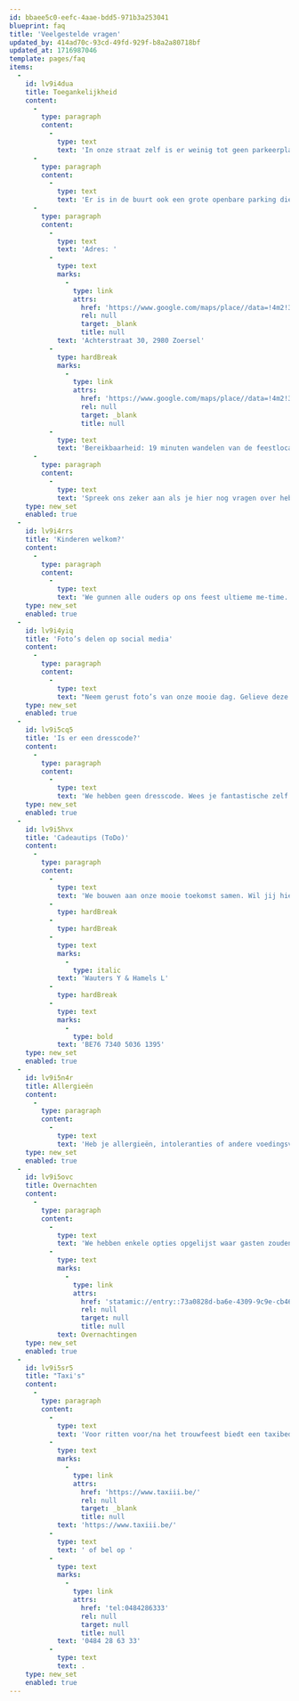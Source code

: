 ```yaml
---
id: bbaee5c0-eefc-4aae-bdd5-971b3a253041
blueprint: faq
title: 'Veelgestelde vragen'
updated_by: 414ad70c-93cd-49fd-929f-b8a2a80718bf
updated_at: 1716987046
template: pages/faq
items:
  -
    id: lv9i4dua
    title: Toegankelijkheid
    content:
      -
        type: paragraph
        content:
          -
            type: text
            text: 'In onze straat zelf is er weinig tot geen parkeerplaats. Het is altijd mogelijk om een plekje in de buurt te zoeken aan de kant van de straat. Zorg er dan wel voor dat je de buren zo min mogelijk hindert.'
      -
        type: paragraph
        content:
          -
            type: text
            text: 'Er is in de buurt ook een grote openbare parking die onze gasten mogen gebruiken.'
      -
        type: paragraph
        content:
          -
            type: text
            text: 'Adres: '
          -
            type: text
            marks:
              -
                type: link
                attrs:
                  href: 'https://www.google.com/maps/place//data=!4m2!3m1!1s0x47c400701f48bfed:0xff66d1d7ec960990?sa=X&ved=1t:8290&ictx=111'
                  rel: null
                  target: _blank
                  title: null
            text: 'Achterstraat 30, 2980 Zoersel'
          -
            type: hardBreak
            marks:
              -
                type: link
                attrs:
                  href: 'https://www.google.com/maps/place//data=!4m2!3m1!1s0x47c400701f48bfed:0xff66d1d7ec960990?sa=X&ved=1t:8290&ictx=111'
                  rel: null
                  target: _blank
                  title: null
          -
            type: text
            text: 'Bereikbaarheid: 19 minuten wandelen van de feestlocatie.'
      -
        type: paragraph
        content:
          -
            type: text
            text: 'Spreek ons zeker aan als je hier nog vragen over hebt.'
    type: new_set
    enabled: true
  -
    id: lv9i4rrs
    title: 'Kinderen welkom?'
    content:
      -
        type: paragraph
        content:
          -
            type: text
            text: 'We gunnen alle ouders op ons feest ultieme me-time. Laat daarom de kinderen thuis.'
    type: new_set
    enabled: true
  -
    id: lv9i4yiq
    title: 'Foto’s delen op social media'
    content:
      -
        type: paragraph
        content:
          -
            type: text
            text: "Neem gerust foto’s van onze mooie dag. Gelieve deze niet zelf op social media te posten. Je mag ze ons steeds bezorgen zodat we kunnen\_nagenieten."
    type: new_set
    enabled: true
  -
    id: lv9i5cq5
    title: 'Is er een dresscode?'
    content:
      -
        type: paragraph
        content:
          -
            type: text
            text: 'We hebben geen dresscode. Wees je fantastische zelf op onze mooie dag.'
    type: new_set
    enabled: true
  -
    id: lv9i5hvx
    title: 'Cadeautips (ToDo)'
    content:
      -
        type: paragraph
        content:
          -
            type: text
            text: 'We bouwen aan onze mooie toekomst samen. Wil jij hier ook graag een steentje aan bijdragen?'
          -
            type: hardBreak
          -
            type: hardBreak
          -
            type: text
            marks:
              -
                type: italic
            text: 'Wauters Y & Hamels L'
          -
            type: hardBreak
          -
            type: text
            marks:
              -
                type: bold
            text: 'BE76 7340 5036 1395'
    type: new_set
    enabled: true
  -
    id: lv9i5n4r
    title: Allergieën
    content:
      -
        type: paragraph
        content:
          -
            type: text
            text: 'Heb je allergieën, intoleranties of andere voedingsvoorkeuren? Laat het ons weten via het rsvp-formulier. We houden er in de mate van het mogelijke rekening mee.'
    type: new_set
    enabled: true
  -
    id: lv9i5ovc
    title: Overnachten
    content:
      -
        type: paragraph
        content:
          -
            type: text
            text: 'We hebben enkele opties opgelijst waar gasten zouden kunnen overnachten. Deze kan je terugvinden op volgende pagina: '
          -
            type: text
            marks:
              -
                type: link
                attrs:
                  href: 'statamic://entry::73a0828d-ba6e-4309-9c9e-cb46dcdd7303'
                  rel: null
                  target: null
                  title: null
            text: Overnachtingen
    type: new_set
    enabled: true
  -
    id: lv9i5sr5
    title: "Taxi's"
    content:
      -
        type: paragraph
        content:
          -
            type: text
            text: 'Voor ritten voor/na het trouwfeest biedt een taxibedrijf zijn diensten aan. Een rit van Zoersel naar Westmalle kost 30 euro, en van Zoersel naar Antwerpen 72 euro. Reserveringen zijn mogelijk tot één dag voor de rit. Reserveren kan via de website '
          -
            type: text
            marks:
              -
                type: link
                attrs:
                  href: 'https://www.taxiii.be/'
                  rel: null
                  target: _blank
                  title: null
            text: 'https://www.taxiii.be/'
          -
            type: text
            text: ' of bel op '
          -
            type: text
            marks:
              -
                type: link
                attrs:
                  href: 'tel:0484286333'
                  rel: null
                  target: null
                  title: null
            text: '0484 28 63 33'
          -
            type: text
            text: .
    type: new_set
    enabled: true
---
```

